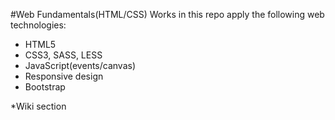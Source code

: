 #Web Fundamentals(HTML/CSS)
Works in this repo apply the following web technologies:
- HTML5
- CSS3, SASS, LESS
- JavaScript(events/canvas)
- Responsive design
- Bootstrap

*Wiki section

